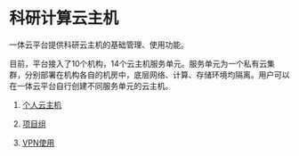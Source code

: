 # 科研计算云主机

一体云平台提供科研云主机的基础管理、使用功能。  

目前，平台接入了10个机构，14个云主机服务单元。服务单元为一个私有云集群，分别部署在机构各自的机房中，底层网络、计算、存储环境均隔离。用户可以在一体云平台自行创建不同服务单元的云主机。



1. [个人云主机](./fundamental/)

1. [项目组](./group/)

1. [VPN使用](./vpn/)
